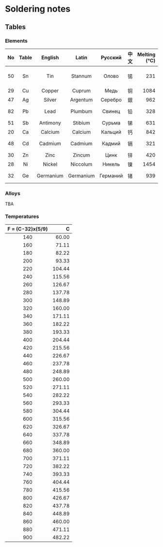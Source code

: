 # Soldering notes




## Tables


### Elements

|  No  | Table |  English  |   Latin   | Русский  | 中文 | Melting (°C) |      Toxicity      |
|:----:|:-----:|:---------:|:---------:|:--------:|:----:|-------------:|:------------------:|
|  50  |  Sn   | Tin       | Stannum   | Олово    |  锡  |      231     | LOW (fumes & dust) |
|  29  |  Cu   | Copper    | Cuprum    | Медь     |  铜  |     1084     | NO                 |
|  47  |  Ag   | Silver    | Argentum  | Серебро  |  銀  |      962     | LOW                |
|  82  |  Pb   | Lead      | Plumbum   | Свинец   |  铅  |      328     | VERY HIGH          |
|  51  |  Sb   | Antimony  | Stibium   | Сурьма   |  锑  |      631     | HIGH               |
|  20  |  Ca   | Calcium   | Calcium   | Кальций  |  钙  |      842     | NO                 |
|  48  |  Cd   | Cadmium   | Cadmium   | Кадмий   |  镉  |      321     | VERY HIGH          |
|  30  |  Zn   | Zinc      | Zincum    | Цинк     |  锌  |      420     | LOW                |
|  28  |  Ni   | Nickel    | Niccolum  | Никель   |  镍  |     1454     | HIGH               |
|  32  |  Ge   | Germanium | Germаnium | Германий |  锗  |      939     | VERY LOW           |


### Alloys

TBA


### Temperatures

|F = (C-32)x(5/9)|   C    |
|:--------------:|-------:|
|       140      |  60.00 |
|       160      |  71.11 |
|       180      |  82.22 |
|       200      |  93.33 |
|       220      | 104.44 |
|       240      | 115.56 |
|       260      | 126.67 |
|       280      | 137.78 |
|       300      | 148.89 |
|       320      | 160.00 |
|       340      | 171.11 |
|       360      | 182.22 |
|       380      | 193.33 |
|       400      | 204.44 |
|       420      | 215.56 |
|       440      | 226.67 |
|       460      | 237.78 |
|       480      | 248.89 |
|       500      | 260.00 |
|       520      | 271.11 |
|       540      | 282.22 |
|       560      | 293.33 |
|       580      | 304.44 |
|       600      | 315.56 |
|       620      | 326.67 |
|       640      | 337.78 |
|       660      | 348.89 |
|       680      | 360.00 |
|       700      | 371.11 |
|       720      | 382.22 |
|       740      | 393.33 |
|       760      | 404.44 |
|       780      | 415.56 |
|       800      | 426.67 |
|       820      | 437.78 |
|       840      | 448.89 |
|       860      | 460.00 |
|       880      | 471.11 |
|       900      | 482.22 |


